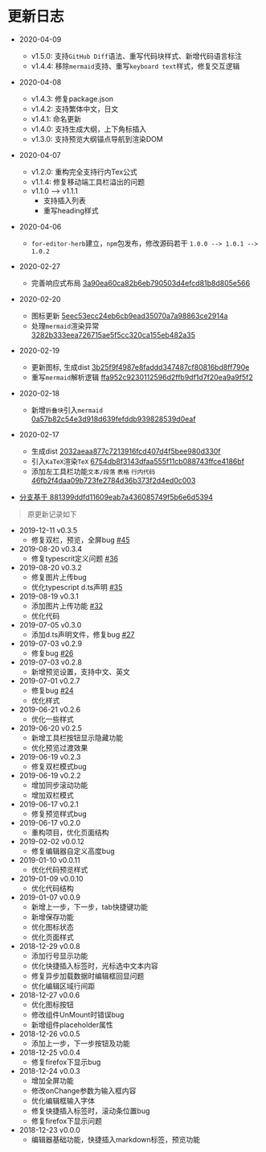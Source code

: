 # 更新日志

- 2020-04-09
  - v1.5.0: 支持`GitHub Diff`语法、重写代码块样式、新增代码语言标注
  - v1.4.4: 移除`mermaid`支持、重写`keyboard text`样式，修复交互逻辑
- 2020-04-08
  - v1.4.3: 修复package.json
  - v1.4.2: 支持繁体中文，日文
  - v1.4.1: 命名更新
  - v1.4.0: 支持生成大纲，上下角标插入
  - v1.3.0: 支持预览大纲锚点导航到渲染DOM
- 2020-04-07
  - v1.2.0: 重构完全支持行内Tex公式
  - v1.1.4: 修复移动端工具栏溢出的问题
  - v1.1.0 --> v1.1.1
    - 支持插入列表
    - 重写heading样式
- 2020-04-06
  - `for-editor-herb`建立，`npm`包发布，修改源码若干 `1.0.0 --> 1.0.1 --> 1.0.2`
- 2020-02-27
  - 完善响应式布局 [3a90ea60ca82b6eb790503d4efcd81b8d805e566](https://github.com/HerbertHe/for-editor/commit/3a90ea60ca82b6eb790503d4efcd81b8d805e566)

- 2020-02-20
  - 图标更新 [5eec53ecc24eb6cb9ead35070a7a98863ce2914a](https://github.com/HerbertHe/for-editor/commit/5eec53ecc24eb6cb9ead35070a7a98863ce2914a)
  - 处理`mermaid`渲染异常 [3282b333eea726715ae5f5cc320ca155eb482a35](https://github.com/HerbertHe/for-editor/commit/3282b333eea726715ae5f5cc320ca155eb482a35)

- 2020-02-19
  - 更新图标, 生成dist [3b25f9f4987e8faddd347487cf80816bd8ff790e](https://github.com/HerbertHe/for-editor/commit/3b25f9f4987e8faddd347487cf80816bd8ff790e)
  - 重写`mermaid`解析逻辑 [ffa952c9230112596d2ffb9df1d7f20ea9a9f5f2](https://github.com/HerbertHe/for-editor/commit/ffa952c9230112596d2ffb9df1d7f20ea9a9f5f2)

- 2020-02-18
  - 新增`折叠块`引入`mermaid` [0a57b82c54e3d918d639fefddb939828539d0eaf](https://github.com/HerbertHe/for-editor/commit/0a57b82c54e3d918d639fefddb939828539d0eaf)

- 2020-02-17
  - 生成dist [2032aeaa877c7213916fcd407d4f5bee980d330f](https://github.com/HerbertHe/for-editor/commit/2032aeaa877c7213916fcd407d4f5bee980d330f)
  - 引入`KaTeX`渲染`TeX` [6754db8f3143dfaa555f11cb088743ffce4186bf](https://github.com/HerbertHe/for-editor/commit/6754db8f3143dfaa555f11cb088743ffce4186bf)
  - 添加左工具栏功能`文本/段落` `表格` `行内代码` [46fb2f4daa09b723fe2784d36b373f2d4ed0c003](https://github.com/HerbertHe/for-editor/commit/46fb2f4daa09b723fe2784d36b373f2d4ed0c003)

- [分支基于 881399ddfd11609eab7a436085749f5b6e6d5394](https://github.com/HerbertHe/for-editor/commit/881399ddfd11609eab7a436085749f5b6e6d5394)

> 原更新记录如下

- 2019-12-11 v0.3.5
  - 修复双栏，预览，全屏bug [#45](https://github.com/kkfor/for-editor/pull/45)
- 2019-08-20 v0.3.4
  - 修复typescrit定义问题 [#36](https://github.com/kkfor/for-editor/issues/35)
- 2019-08-20 v0.3.2
  - 修复图片上传bug
  - 优化typescript d.ts声明 [#35](https://github.com/kkfor/for-editor/issues/35)
- 2019-08-19 v0.3.1
  - 添加图片上传功能 [#32](https://github.com/kkfor/for-editor/issues/32)
  - 优化代码
- 2019-07-05 v0.3.0
  - 添加d.ts声明文件，修复bug [#27](https://github.com/kkfor/for-editor/issues/27)
- 2019-07-03 v0.2.9
  - 修复bug [#26](https://github.com/kkfor/for-editor/issues/26)
- 2019-07-03 v0.2.8
  - 新增预览设置，支持中文、英文
- 2019-07-01 v0.2.7
  - 修复bug [#24](https://github.com/kkfor/for-editor/issues/24)
  - 优化样式
- 2019-06-21 v0.2.6
  - 优化一些样式
- 2019-06-20 v0.2.5
  - 新增工具栏按钮显示隐藏功能
  - 优化预览过渡效果
- 2019-06-19 v0.2.3
  - 修复双栏模式bug
- 2019-06-19 v0.2.2
  - 增加同步滚动功能
  - 增加双栏模式
- 2019-06-17 v0.2.1
  - 修复预览样式bug
- 2019-06-17 v0.2.0
  - 重构项目，优化页面结构
- 2019-02-02 v0.0.12
  - 修复编辑器自定义高度bug
- 2019-01-10 v0.0.11
  - 优化代码预览样式
- 2019-01-09 v0.0.10
  - 优化代码结构
- 2019-01-07 v0.0.9
  - 新增上一步，下一步，tab快捷键功能
  - 新增保存功能
  - 优化图标状态
  - 优化页面样式
- 2018-12-29 v0.0.8
  - 添加行号显示功能
  - 优化快捷插入标签时，光标选中文本内容
  - 修复异步加载数据时编辑框回显问题
  - 优化编辑区域行间距
- 2018-12-27 v0.0.6
  - 优化图标按钮
  - 修改组件UnMount时错误bug
  - 新增组件placeholder属性
- 2018-12-26 v0.0.5
  - 添加上一步，下一步按钮及功能
- 2018-12-25 v0.0.4
  - 修复firefox下显示bug
- 2018-12-24 v0.0.3
  - 增加全屏功能
  - 修改onChange参数为输入框内容
  - 优化编辑框输入字体
  - 修复快捷插入标签时，滚动条位置bug
  - 修复firefox下显示问题
- 2018-12-23 v0.0.0
  - 编辑器基础功能，快捷插入markdown标签，预览功能

